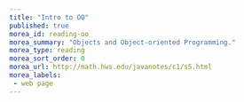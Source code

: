 ```yaml
---
title: "Intro to OO"
published: true
morea_id: reading-oo
morea_summary: "Objects and Object-oriented Programming."
morea_type: reading
morea_sort_order: 0
morea_url: http://math.hws.edu/javanotes/c1/s5.html
morea_labels:
 - web page
---
```

